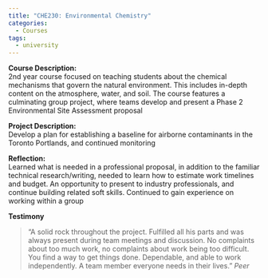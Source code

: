 ```yaml
---
title: "CHE230: Environmental Chemistry"
categories:
  - Courses
tags:
  - university
---
```

**Course Description:**<br>
2nd year course focused on teaching students about the chemical mechanisms that govern the natural environment. This includes in-depth content on the atmosphere, water, and soil. The course features a culminating group project, where teams develop and present a Phase 2 Environmental Site Assessment proposal

**Project Description:**<br>
Develop a plan for establishing a baseline for airborne contaminants in the Toronto Portlands, and continued monitoring

**Reflection:**<br>
Learned what is needed in a professional proposal, in addition to the familiar technical research/writing, needed to learn how to estimate work timelines and budget. An opportunity to present to industry professionals, and continue building related soft skills. Continued to gain experience on working within a group

**Testimony**
> “A solid rock throughout the project. Fulfilled all his parts and was always present during team meetings and discussion. No complaints about too much work, no complaints about work being too difficult. You find a way to get things done. Dependable, and able to work independently. A team member everyone needs in their lives.”
> <cite>Peer</cite>
